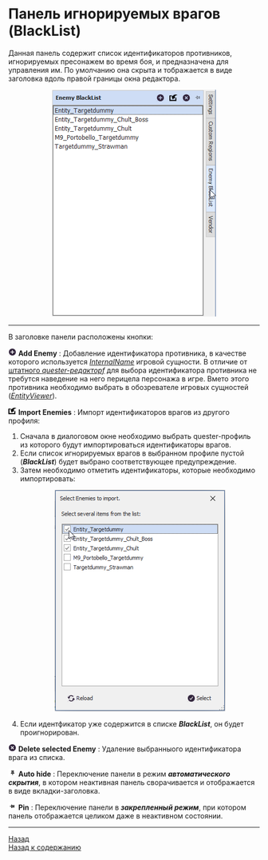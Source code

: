 # Панель игнорируемых врагов (BlackList)

Данная панель содержит список идентификаторов противников, игнорируемых пресонажем во время боя, и предназначена для управления им. По умолчанию она скрыта и тображается в виде заголовка вдоль правой границы окна редактора.

<p align="center"><img src="img/BlacklistPanel.png"></p>

---

<a name="ref-CustomRegionButtons"></a>В заголовке панели расположены кнопки:

![AddEnemy](icons/Add.png) **Add Enemy** : Добавление идентификатора противника, в качестве которого используется [*InternalName*](../../General/EntityIdentification-RU.md#ref-InternalName) игровой сущности.
В отличие от [штатного *quester-редакторf*](https://www.neverwinter-bot.com/forums/viewtopic.php?p=43901#p43901) для выбора идентификатора противника не требутся наведение на него перицела персонажа в игре. Вмето этого противника необходимо выбрать в обозревателе игровых сущностей ([*EntityViewer*](../../General/EntityIdentification-RU.md#ref-EntityViewer)).

![ImportEnemies](icons/Import.png) **Import Enemies** : Импорт идентификаторов врагов из другого профиля:  
1) Сначала в диалоговом окне необходимо выбрать quester-профиль из которого будут импортироваться идентификаторы врагов.
2) Если список игнорируемых врагов в выбранном профиле пустой (***BlackList***) будет выбрано соответствующее предупреждение.
3) Затем необходимо отметить идентификаторы, которые необходимо импортировать:
    <p align="center"><img src="img/BlacklistImport.png"></p>
4) Если идентфикатор уже содержится в списке ***BlackList***, он будет проигнорирован.

![DeleteEnemy](icons/Cancel.png) **Delete selected Enemy** : Удаление выбранныого идентификатора врага из списка.  

![AutoHideConditionsPanel](icons/AutoHide.png) **Auto hide** : Переключение панели в режим ***автоматического скрытия***, в котором неактивная панель сворачивается и отображается в виде вкладки-заголовка.  

![PinConditionsPanel](icons/Pin.png) **Pin** : Переключение панели в ***закрепленный режим***, при котором панель отображается целиком даже в неактивном состоянии.

---

<a href="javascript:history.back()">Назад</a>  
[Назад к содержанию](../../index.md)